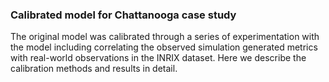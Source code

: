 ### Calibrated model for Chattanooga case study ###

The original model was calibrated through a series of experimentation with the model including correlating the observed simulation generated metrics with real-world observations in the INRIX dataset. Here we describe the calibration methods and results in detail.
